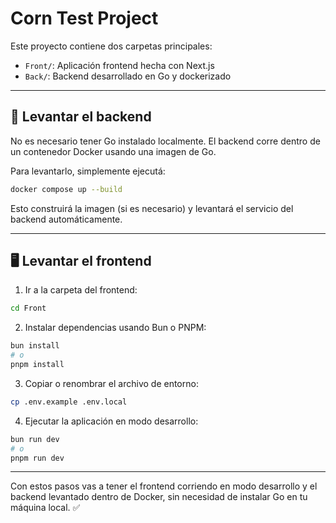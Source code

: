 # Corn Test Project

Este proyecto contiene dos carpetas principales:

- `Front/`: Aplicación frontend hecha con Next.js
- `Back/`: Backend desarrollado en Go y dockerizado

---

## 🚀 Levantar el backend

No es necesario tener Go instalado localmente. El backend corre dentro de un contenedor Docker usando una imagen de Go.

Para levantarlo, simplemente ejecutá:

```bash
docker compose up --build
```

Esto construirá la imagen (si es necesario) y levantará el servicio del backend automáticamente.

---

## 🖥️ Levantar el frontend

1. Ir a la carpeta del frontend:

```bash
cd Front
```

2. Instalar dependencias usando Bun o PNPM:

```bash
bun install
# o
pnpm install
```

3. Copiar o renombrar el archivo de entorno:

```bash
cp .env.example .env.local
```

4. Ejecutar la aplicación en modo desarrollo:

```bash
bun run dev
# o
pnpm run dev
```

---

Con estos pasos vas a tener el frontend corriendo en modo desarrollo y el backend levantado dentro de Docker, sin necesidad de instalar Go en tu máquina local. ✅
